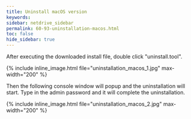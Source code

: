 ```yaml
---
title: Uninstall macOS version
keywords:
sidebar: netdrive_sidebar
permalink: 60-93-uninstallation-macos.html
toc: false
hide_sidebar: true
---
```


After executing the downloaded install file, double click "uninstall.tool".


{% include inline_image.html file="uninstallation_macos_1.jpg" max-width="200" %}


Then the following console window will popup and the uninstallation will start.  Type in the admin password and it will complete the uninstallation.


{% include inline_image.html file="uninstallation_macos_2.jpg" max-width="200" %}


